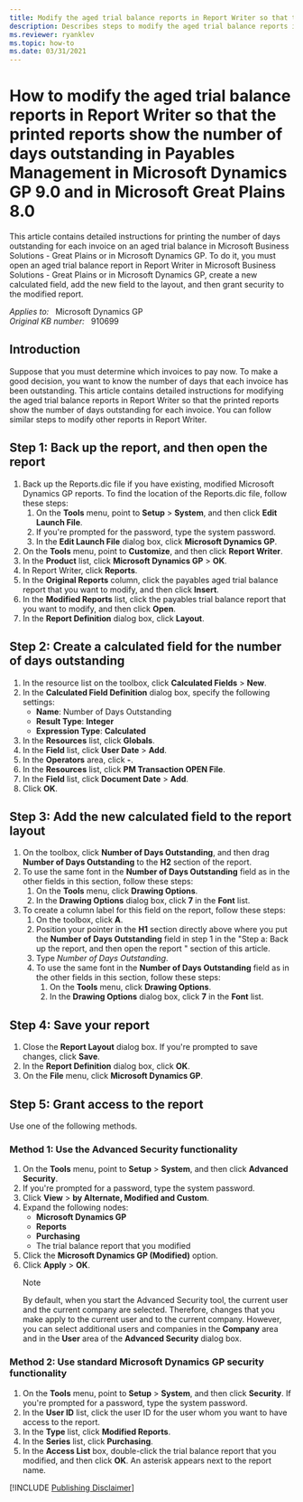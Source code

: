```yaml
---
title: Modify the aged trial balance reports in Report Writer so that the printed reports show the number of days outstanding in Payables Management in Microsoft Dynamics GP 9.0 and in Microsoft Great Plains 8.0
description: Describes steps to modify the aged trial balance reports in Report Writer so that the printed reports show the number of days outstanding in Payables Management in Microsoft Dynamics GP 9.0 and in Microsoft Great Plains 8.0.
ms.reviewer: ryanklev
ms.topic: how-to
ms.date: 03/31/2021
---
```

# How to modify the aged trial balance reports in Report Writer so that the printed reports show the number of days outstanding in Payables Management in Microsoft Dynamics GP 9.0 and in Microsoft Great Plains 8.0

This article contains detailed instructions for printing the number of days outstanding for each invoice on an aged trial balance in Microsoft Business Solutions - Great Plains or in Microsoft Dynamics GP. To do it, you must open an aged trial balance report in Report Writer in Microsoft Business Solutions - Great Plains or in Microsoft Dynamics GP, create a new calculated field, add the new field to the layout, and then grant security to the modified report.

_Applies to:_ &nbsp; Microsoft Dynamics GP  
_Original KB number:_ &nbsp; 910699

## Introduction

Suppose that you must determine which invoices to pay now. To make a good decision, you want to know the number of days that each invoice has been outstanding. This article contains detailed instructions for modifying the aged trial balance reports in Report Writer so that the printed reports show the number of days outstanding for each invoice. You can follow similar steps to modify other reports in Report Writer.

## Step 1: Back up the report, and then open the report

1. Back up the Reports.dic file if you have existing, modified Microsoft Dynamics GP reports. To find the location of the Reports.dic file, follow these steps:
    1. On the **Tools** menu, point to **Setup** > **System**, and then click **Edit Launch File**.
    1. If you're prompted for the password, type the system password.
    1. In the **Edit Launch File** dialog box, click **Microsoft Dynamics GP**.
1. On the **Tools** menu, point to **Customize**, and then click **Report Writer**.
1. In the **Product** list, click **Microsoft Dynamics GP** > **OK**.
1. In Report Writer, click **Reports**.
1. In the **Original Reports** column, click the payables aged trial balance report that you want to modify, and then click **Insert**.
1. In the **Modified Reports** list, click the payables trial balance report that you want to modify, and then click **Open**.
1. In the **Report Definition** dialog box, click **Layout**.

## Step 2: Create a calculated field for the number of days outstanding

1. In the resource list on the toolbox, click **Calculated Fields** > **New**.
1. In the **Calculated Field Definition** dialog box, specify the following settings:
    - **Name**: Number of Days Outstanding
    - **Result Type**: **Integer**
    - **Expression Type**: **Calculated**
1. In the **Resources** list, click **Globals**.
1. In the **Field** list, click **User Date** > **Add**.
1. In the **Operators** area, click **-**.
1. In the **Resources** list, click **PM Transaction OPEN File**.
1. In the **Field** list, click **Document Date** > **Add**.
1. Click **OK**.

## Step 3: Add the new calculated field to the report layout

1. On the toolbox, click **Number of Days Outstanding**, and then drag **Number of Days Outstanding** to the **H2** section of the report.
1. To use the same font in the **Number of Days Outstanding** field as in the other fields in this section, follow these steps:
    1. On the **Tools** menu, click **Drawing Options**.
    1. In the **Drawing Options** dialog box, click **7** in the **Font** list.
1. To create a column label for this field on the report, follow these steps:
    1. On the toolbox, click **A**.
    1. Position your pointer in the **H1** section directly above where you put the **Number of Days Outstanding** field in step 1 in the "Step a: Back up the report, and then open the report " section of this article.
    1. Type *Number of Days Outstanding*.
    1. To use the same font in the **Number of Days Outstanding** field as in the other fields in this section, follow these steps:
        1. On the **Tools** menu, click **Drawing Options**.
        1. In the **Drawing Options** dialog box, click **7** in the **Font** list.

## Step 4: Save your report

1. Close the **Report Layout** dialog box. If you're prompted to save changes, click **Save**.
1. In the **Report Definition** dialog box, click **OK**.
1. On the **File** menu, click **Microsoft Dynamics GP**.

## Step 5: Grant access to the report

Use one of the following methods.

### Method 1: Use the Advanced Security functionality

1. On the **Tools** menu, point to **Setup** > **System**, and then click **Advanced Security**.
1. If you're prompted for a password, type the system password.
1. Click **View** > **by Alternate, Modified and Custom**.
1. Expand the following nodes:
    - **Microsoft Dynamics GP**
    - **Reports**
    - **Purchasing**
    - The trial balance report that you modified
1. Click the **Microsoft Dynamics GP (Modified)** option.
1. Click **Apply** > **OK**.
    > [!NOTE]
    > By default, when you start the Advanced Security tool, the current user and the current company are selected. Therefore, changes that you make apply to the current user and to the current company. However, you can select additional users and companies in the **Company** area and in the **User** area of the **Advanced Security** dialog box.

### Method 2: Use standard Microsoft Dynamics GP security functionality

1. On the **Tools** menu, point to **Setup** > **System**, and then click **Security**. If you're prompted for a password, type the system password.
1. In the **User ID** list, click the user ID for the user whom you want to have access to the report.
1. In the **Type** list, click **Modified Reports**.
1. In the **Series** list, click **Purchasing**.
1. In the **Access List** box, double-click the trial balance report that you modified, and then click **OK**. An asterisk appears next to the report name.

[!INCLUDE [Publishing Disclaimer](../../../includes/publishing-disclaimer.md)]
